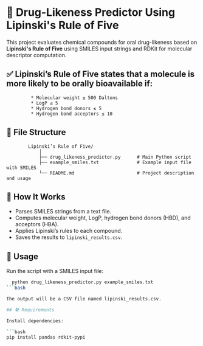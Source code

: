 
# 🧪 Drug-Likeness Predictor Using Lipinski's Rule of Five

This project evaluates chemical compounds for oral drug-likeness based on **Lipinski's Rule of Five** using SMILES input strings and RDKit for molecular descriptor computation.

##    ✅  Lipinski’s Rule of Five states that a molecule is more likely to be orally bioavailable if:

             * Molecular weight ≤ 500 Daltons
             * LogP ≤ 5
             * Hydrogen bond donors ≤ 5
             * Hydrogen bond acceptors ≤ 10


##    📁 File Structure

            Lipinski’s Rule of Five/
                │
                ├── drug_likeness_predictor.py      # Main Python script
                ├── example_smiles.txt              # Example input file with SMILES
                └── README.md                       # Project description and usage

## 🚀 How It Works

- Parses SMILES strings from a text file.
- Computes molecular weight, LogP, hydrogen bond donors (HBD), and acceptors (HBA).
- Applies Lipinski’s rules to each compound.
- Saves the results to `lipinski_results.csv`.


## 📂 Usage

Run the script with a SMILES input file:

```bash
  python drug_likeness_predictor.py example_smiles.txt
```bash

The output will be a CSV file named lipinski_results.csv.

## 🛠️ Requirements

Install dependencies:

```bash
pip install pandas rdkit-pypi


